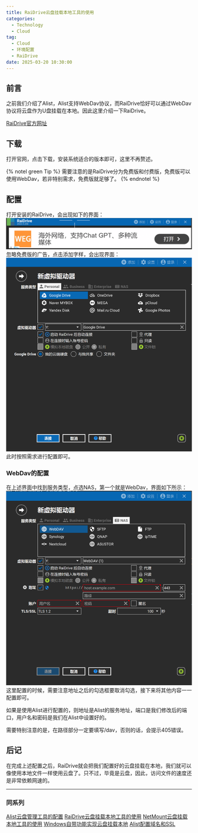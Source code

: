 ```yaml
---
title: RaiDrive云盘挂载本地工具的使用
categories:
  - Technology
  - Cloud
tag:
  - Cloud
  - 环境配置
  - RaiDrive
date: 2025-03-20 10:30:00
---
```

## 前言
之前我们介绍了Alist，Alist支持WebDav协议，而RaiDrive恰好可以通过WebDav协议将云盘作为U盘挂载在本地。因此这里介绍一下RaiDrive。

[RaiDrive官方网址](https://www.raidrive.com/)

## 下载
打开官网，点击下载，安装系统适合的版本即可，这里不再赘述。

{% notel green Tip %}
需要注意的是RaiDrive分为免费版和付费版，免费版可以使用WebDav，若非特别需求，免费版就足够了。
{% endnotel %}

## 配置
打开安装的RaiDrive，会出现如下的界面：
![](../../../img/Cloud/1.png)
忽略免费版的广告，点击添加字样，会出现界面：
![](../../../img/Cloud/2.png)
此时按照需求进行配置即可。

### WebDav的配置
在上述界面中找到服务类型，点选NAS，第一个就是WebDav，界面如下所示：
![](../../../img/Cloud/3.png)
这里配置的时候，需要注意地址之后的勾选框要取消勾选，接下来将其他内容一一配置即可。

如果是使用Alist进行配置的，则地址是Alist的服务地址，端口是我们修改后的端口，用户名和密码是我们在Alist中设置好的。

需要特别注意的是，在路径部分一定要填写/dav，否则的话，会提示405错误。

## 后记
在完成上述配置之后，RaiDrive就会把我们配置好的云盘挂载在本地，我们就可以像使用本地文件一样使用云盘了。只不过，毕竟是云盘，因此，访问文件的速度还是非常依赖网速的。

---
### 同系列
[Alist云盘管理工具的配置](https://blog.cflmy.cn/2025/03/20/Technology/Cloud/Alist-install/)
[RaiDrive云盘挂载本地工具的使用](https://blog.cflmy.cn/2025/03/20/Technology/Cloud/RaiDrive/)
[NetMount云盘挂载本地工具的使用](https://blog.cflmy.cn/2025/03/25/Technology/Cloud/NetMount/)
[Windows自带功能实现云盘挂载本地](https://blog.cflmy.cn/2025/03/26/Technology/Cloud/Windows/)
[Alist配置域名和SSL](https://blog.cflmy.cn/2025/04/16/Technology/Cloud/Alist-specs/)